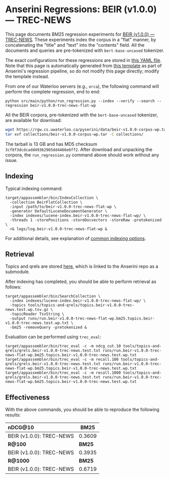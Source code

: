 # Anserini Regressions: BEIR (v1.0.0) &mdash; TREC-NEWS

This page documents BM25 regression experiments for [BEIR (v1.0.0) &mdash; TREC-NEWS](http://beir.ai/).
These experiments index the corpus in a "flat" manner, by concatenating the "title" and "text" into the "contents" field.
All the documents and queries are pre-tokenized with `bert-base-uncased` tokenizer.

The exact configurations for these regressions are stored in [this YAML file](../../src/main/resources/regression/beir-v1.0.0-trec-news-flat-wp.yaml).
Note that this page is automatically generated from [this template](../../src/main/resources/docgen/templates/beir-v1.0.0-trec-news-flat-wp.template) as part of Anserini's regression pipeline, so do not modify this page directly; modify the template instead.

From one of our Waterloo servers (e.g., `orca`), the following command will perform the complete regression, end to end:

```
python src/main/python/run_regression.py --index --verify --search --regression beir-v1.0.0-trec-news-flat-wp
```

All the BEIR corpora, pre-tokenized with the `bert-base-uncased` tokenizer, are available for download:

```bash
wget https://rgw.cs.uwaterloo.ca/pyserini/data/beir-v1.0.0-corpus-wp.tar -P collections/
tar xvf collections/beir-v1.0.0-corpus-wp.tar -C collections/
```

The tarball is 13 GB and has MD5 checksum `3cf8f3dcdcadd49362965dd4466e6ff2`.
After download and unpacking the corpora, the `run_regression.py` command above should work without any issue.

## Indexing

Typical indexing command:

```
target/appassembler/bin/IndexCollection \
  -collection BeirFlatCollection \
  -input /path/to/beir-v1.0.0-trec-news-flat-wp \
  -generator DefaultLuceneDocumentGenerator \
  -index indexes/lucene-index.beir-v1.0.0-trec-news-flat-wp/ \
  -threads 1 -storePositions -storeDocvectors -storeRaw -pretokenized \
  >& logs/log.beir-v1.0.0-trec-news-flat-wp &
```

For additional details, see explanation of [common indexing options](../../docs/common-indexing-options.md).

## Retrieval

Topics and qrels are stored [here](https://github.com/castorini/anserini-tools/tree/master/topics-and-qrels), which is linked to the Anserini repo as a submodule.

After indexing has completed, you should be able to perform retrieval as follows:

```
target/appassembler/bin/SearchCollection \
  -index indexes/lucene-index.beir-v1.0.0-trec-news-flat-wp/ \
  -topics tools/topics-and-qrels/topics.beir-v1.0.0-trec-news.test.wp.tsv.gz \
  -topicReader TsvString \
  -output runs/run.beir-v1.0.0-trec-news-flat-wp.bm25.topics.beir-v1.0.0-trec-news.test.wp.txt \
  -bm25 -removeQuery -pretokenized &
```

Evaluation can be performed using `trec_eval`:

```
target/appassembler/bin/trec_eval -c -m ndcg_cut.10 tools/topics-and-qrels/qrels.beir-v1.0.0-trec-news.test.txt runs/run.beir-v1.0.0-trec-news-flat-wp.bm25.topics.beir-v1.0.0-trec-news.test.wp.txt
target/appassembler/bin/trec_eval -c -m recall.100 tools/topics-and-qrels/qrels.beir-v1.0.0-trec-news.test.txt runs/run.beir-v1.0.0-trec-news-flat-wp.bm25.topics.beir-v1.0.0-trec-news.test.wp.txt
target/appassembler/bin/trec_eval -c -m recall.1000 tools/topics-and-qrels/qrels.beir-v1.0.0-trec-news.test.txt runs/run.beir-v1.0.0-trec-news-flat-wp.bm25.topics.beir-v1.0.0-trec-news.test.wp.txt
```

## Effectiveness

With the above commands, you should be able to reproduce the following results:

| **nDCG@10**                                                                                                  | **BM25**  |
|:-------------------------------------------------------------------------------------------------------------|-----------|
| BEIR (v1.0.0): TREC-NEWS                                                                                     | 0.3609    |
| **R@100**                                                                                                    | **BM25**  |
| BEIR (v1.0.0): TREC-NEWS                                                                                     | 0.3935    |
| **R@1000**                                                                                                   | **BM25**  |
| BEIR (v1.0.0): TREC-NEWS                                                                                     | 0.6719    |
